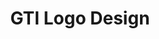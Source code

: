 ---
layout: project

project-num: 2
title: GTI Logo Design

client: Gordon Driveaway
type: Graphic Design
responsibilities: Sketching, Logo Design
date-completed: June 2017
---